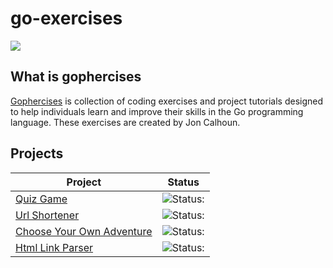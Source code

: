 # go-exercises

![](https://gophercises.com/img/gophercises_jumping.gif)

## What is gophercises

[Gophercises](https://gophercises.com/) is collection of coding exercises and project tutorials designed to help individuals learn and improve their skills in the Go programming language. These exercises are created by Jon Calhoun.

## Projects

| Project                                 | Status                                                  |
| --------------------------------------- | ------------------------------------------------------- |
| [Quiz Game](./quiz-game/)               | ![Status:](https://img.shields.io/badge/Finished-green) |
| [Url Shortener](./url-shortener/)       | ![Status:](https://img.shields.io/badge/Finished-green) |
| [Choose Your Own Adventure](./cyoa/)    | ![Status:](https://img.shields.io/badge/Finished-green) |
| [Html Link Parser](./html-link-parser/) | ![Status:](https://img.shields.io/badge/Finished-green) |
